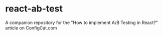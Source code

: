 # react-ab-test
A companion repository for the "How to implement A/B Testing in React?" article on ConfigCat.com
